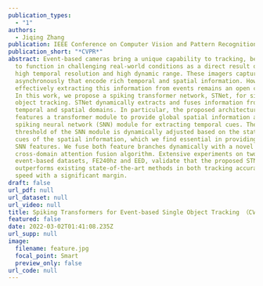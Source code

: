 ```yaml
---
publication_types:
  - "1"
authors:
  - Jiqing Zhang
publication: IEEE Conference on Computer Vision and Pattern Recognition
publication_short: "*CVPR*"
abstract: Event-based cameras bring a unique capability to tracking, being able
  to function in challenging real-world conditions as a direct result of their
  high temporal resolution and high dynamic range. These imagers capture events
  asynchronously that encode rich temporal and spatial information. However,
  effectively extracting this information from events remains an open challenge.
  In this work, we propose a spiking transformer network, STNet, for single
  object tracking. STNet dynamically extracts and fuses information from both
  temporal and spatial domains. In particular, the proposed architecture
  features a transformer module to provide global spatial information and a
  spiking neural network (SNN) module for extracting temporal cues. The spiking
  threshold of the SNN module is dynamically adjusted based on the statistical
  cues of the spatial information, which we find essential in providing robust
  SNN features. We fuse both feature branches dynamically with a novel
  cross-domain attention fusion algorithm. Extensive experiments on two
  event-based datasets, FE240hz and EED, validate that the proposed STNet
  outperforms existing state-of-the-art methods in both tracking accuracy and
  speed with a significant margin.
draft: false
url_pdf: null
url_dataset: null
url_video: null
title: Spiking Transformers for Event-based Single Object Tracking （CVPR 2022）
featured: false
date: 2022-03-02T01:41:08.235Z
url_supp: null
image:
  filename: feature.jpg
  focal_point: Smart
  preview_only: false
url_code: null
---
```

